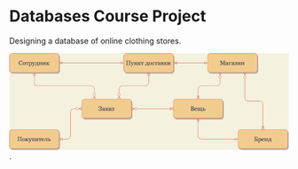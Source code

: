 # Databases Course Project

Designing a database of online clothing stores.

![tag1](images/ConceptualModel.png "Conceptual model of the database").
